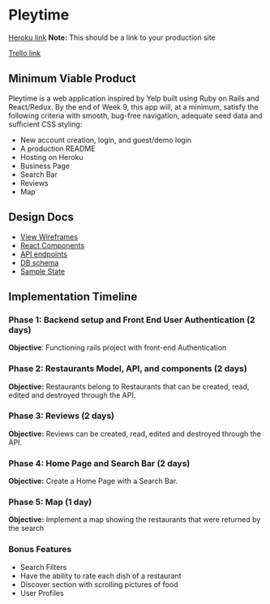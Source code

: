 # Pleytime

[Heroku link][heroku] **Note:** This should be a link to your production site

[Trello link][trello]

[heroku]: https://pleytime.herokuapp.com/
[trello]: https://trello.com/b/vRwgZgzW/fullstackproject

## Minimum Viable Product

Pleytime is a web application inspired by Yelp built using Ruby on Rails and React/Redux. By the end of Week 9, this app will, at a minimum, satisfy the following criteria with smooth, bug-free navigation, adequate seed data and sufficient CSS styling:

* New account creation, login, and guest/demo login
* A production README
* Hosting on Heroku
* Business Page
* Search Bar
* Reviews
* Map

## Design Docs

* [View Wireframes][wireframes]
* [React Components][components]
* [API endpoints][api-endpoints]
* [DB schema][schema]
* [Sample State][sample-state]

[wireframes]: docs/wireframes
[components]: docs/component-hierarchy.md
[sample-state]: docs/sample-state.md
[api-endpoints]: docs/api-endpoints.md
[schema]: docs/schema.md


## Implementation Timeline

### Phase 1: Backend setup and Front End User Authentication (2 days)

**Objective**: Functioning rails project with front-end Authentication

### Phase 2: Restaurants Model, API, and components (2 days)

**Objective:** Restaurants belong to Restaurants that can be created, read, edited and destroyed through the API.

### Phase 3: Reviews (2 days)

**Objective:** Reviews can be created, read, edited and destroyed through the API.

### Phase 4: Home Page and Search Bar (2 days)

**Objective:** Create a Home Page with a Search Bar.

### Phase 5: Map (1 day)

**Objective:** Implement a map showing the restaurants that were returned by the search

### Bonus Features

* Search Filters
* Have the ability to rate each dish of a restaurant
* Discover section with scrolling pictures of food
* User Profiles
